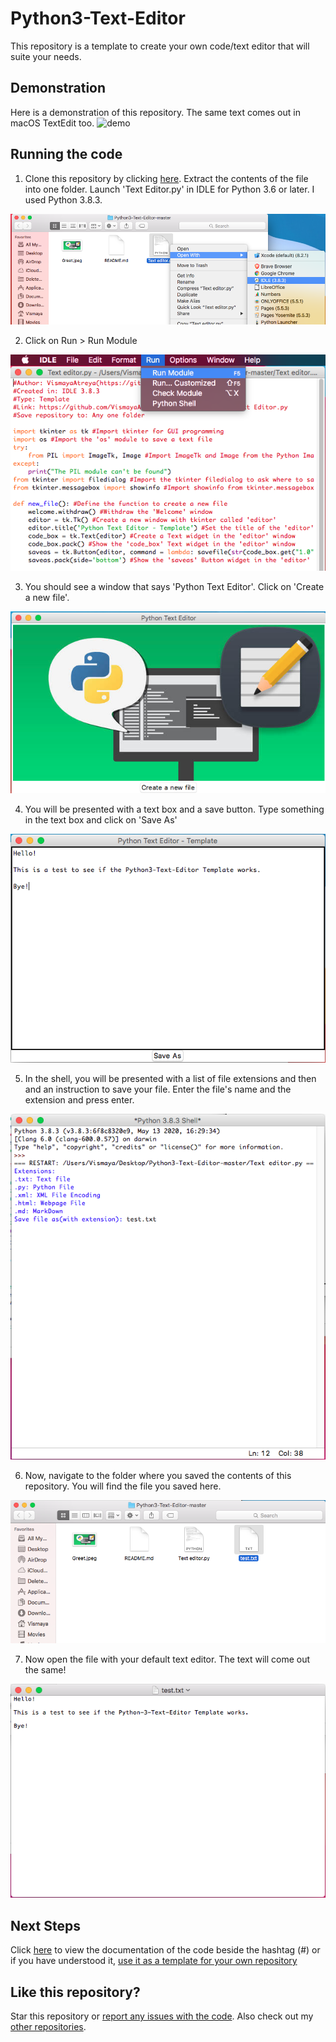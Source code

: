 # Python3-Text-Editor
This repository is a template to create your own code/text editor that will suite your needs.

## Demonstration
Here is a demonstration of this repository. The same text comes out in macOS TextEdit too.
![demo](https://github.com/VismayaAtreya/Python3-Text-Editor/blob/master/Demonstration.gif)

## Running the code

1. Clone this repository by clicking [here](https://github.com/VismayaAtreya/Python3-Text-Editor/archive/master.zip). Extract the contents of the file into one folder. Launch 'Text Editor.py' in IDLE for Python 3.6 or later. I used Python 3.8.3.

![image](https://github.com/VismayaAtreya/Python3-Text-Editor/blob/master/User%20Guide%20Images/IMG%201.png)

2. Click on Run > Run Module

![image](https://github.com/VismayaAtreya/Python3-Text-Editor/blob/master/User%20Guide%20Images/IMG%202.png)

3. You should see a window that says 'Python Text Editor'.  Click on 'Create a new file'.

![image](https://github.com/VismayaAtreya/Python3-Text-Editor/blob/master/User%20Guide%20Images/IMG%203.png)

4. You will be presented with  a text box and a save button. Type something in the text box and click on 'Save As'

![image](https://github.com/VismayaAtreya/Python3-Text-Editor/blob/master/User%20Guide%20Images/IMG%204.png)

5. In the shell, you will be presented with a list of file extensions and then and an instruction to save your file. Enter the file's name and the extension and press enter.

![image](https://github.com/VismayaAtreya/Python3-Text-Editor/blob/master/User%20Guide%20Images/IMG%205.png)

6. Now, navigate to the folder where you saved the contents of this repository. You will find the file you saved here.

![image](https://github.com/VismayaAtreya/Python3-Text-Editor/blob/master/User%20Guide%20Images/IMG%206.png)

7. Now open the file with your default text editor. The text will come out the same!

![image](https://github.com/VismayaAtreya/Python3-Text-Editor/blob/master/User%20Guide%20Images/IMG%207.png)

## Next Steps

Click [here](https://github.com/VismayaAtreya/Python3-Text-Editor/blob/master/Text%20editor.py) to view the documentation of the code beside the hashtag (#) or if you have understood it, [use it as a template for your own repository](https://github.com/VismayaAtreya/Python3-Text-Editor/generate)

## Like this repository?

Star this repository or [report any issues with the code](https://github.com/VismayaAtreya/Python3-Text-Editor/issues). Also check out my [other repositories](https://github.com/VismayaAtreya).
